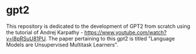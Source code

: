 # gpt2
This repository is dedicated to the development of GPT2 from scratch using the tutorial of Andrej Karpathy - https://www.youtube.com/watch?v=l8pRSuU81PU. The paper pertaining to this gpt2 is titled "Language Models are Unsupervised Multitask Learners".
